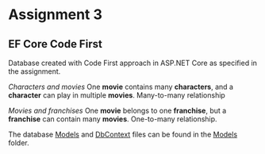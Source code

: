 # Assignment 3

## EF Core Code First

Database created with Code First approach in ASP.NET Core as specified in the assignment.

*Characters and movies*
One **movie** contains many **characters**, and a **character** can play in multiple **movies**.
Many-to-many relationship

*Movies and franchises*
One **movie** belongs to one **franchise**, but a **franchise** can contain many **movies**.
One-to-many relationship.

The database [Models](https://github.com/erikkvalvik/Assignment3/tree/main/Assignment3/Models) and [DbContext](https://github.com/erikkvalvik/Assignment3/blob/main/Assignment3/Models/CinemaDbContext.cs) files can be found in the [Models](https://github.com/erikkvalvik/Assignment3/tree/main/Assignment3/Models) folder.
